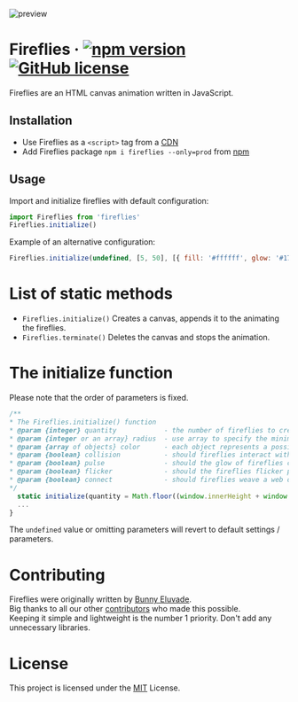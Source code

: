 
![preview](./examples/preview.gif "Fireflies")

# Fireflies &middot; [![npm version](https://img.shields.io/npm/v/fireflies.js.svg?style=flat)](https://www.npmjs.com/package/fireflies.js) [![GitHub license](https://img.shields.io/github/license/Eluvade/fireflies)](https://github.com/Eluvade/fireflies/blob/master/LICENSE)

Fireflies are an HTML canvas animation written in JavaScript.

## Installation

* Use Fireflies as a `<script>` tag from a [CDN](https://unpkg.com/fireflies.js/dist/fireflies.min.js)
* Add Fireflies package `npm i fireflies --only=prod` from [npm](https://www.npmjs.com/package/fireflies.js)

## Usage

Import and initialize fireflies with default configuration:
```JavaScript
import Fireflies from 'fireflies'
Fireflies.initialize()
```

Example of an alternative configuration:
```JavaScript
Fireflies.initialize(undefined, [5, 50], [{ fill: '#ffffff', glow: '#17a6bb' }], true, true, true, false)
```

# List of static methods

* `Fireflies.initialize()` Creates a canvas, appends it to the <body> animating the fireflies.
* `Fireflies.terminate()` Deletes the canvas and stops the animation.


# The initialize function
Please note that the order of parameters is fixed.
```JavaScript
/**
* The Fireflies.initialize() function
* @param {integer} quantity            - the number of fireflies to create, dynamically created based on window size by default
* @param {integer or an array} radius  - use array to specify the minimum and maximum firefly size in px
* @param {array of objects} color      - each object represents a possible firefly color styling containing the fill and glow property
* @param {boolean} collision           - should fireflies interact with each other and the mouse?
* @param {boolean} pulse               - should the glow of fireflies change its intensity over time?
* @param {boolean} flicker             - should the fireflies flicker periodically?
* @param {boolean} connect             - should fireflies weave a web of threads in-between them?
*/
  static initialize(quantity = Math.floor((window.innerHeight + window.innerWidth) / 100), radius = [5, 25 + Math.floor((window.innerHeight + window.innerWidth) / 100)], color = [{ fill: '#ffffea', glow: '#ff881b' }], collision = false, pulse = true, flicker = true, connect = false) {
  ...
}
```
The `undefined` value or omitting parameters will revert to default settings / parameters.


# Contributing

Fireflies were originally written by [Bunny Eluvade](https://github.com/Eluvade).  
Big thanks to all our other [contributors](https://github.com/Eluvade/fireflies/contributors) who made this possible.  
Keeping it simple and lightweight is the number 1 priority. Don't add any unnecessary libraries.

# License

This project is licensed under the [MIT](https://github.com/Eluvade/fireflies/blob/master/LICENSE) License.
